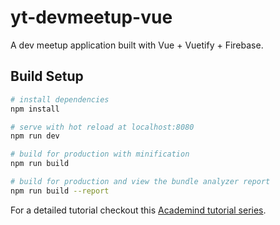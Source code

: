 # yt-devmeetup-vue

A dev meetup application built with Vue + Vuetify + Firebase.

## Build Setup

``` bash
# install dependencies
npm install

# serve with hot reload at localhost:8080
npm run dev

# build for production with minification
npm run build

# build for production and view the bundle analyzer report
npm run build --report
```

For a detailed tutorial checkout this [Academind tutorial series](https://www.youtube.com/playlist?list=PL55RiY5tL51qxUbODJG9cgrsVd7ZHbPrt).

